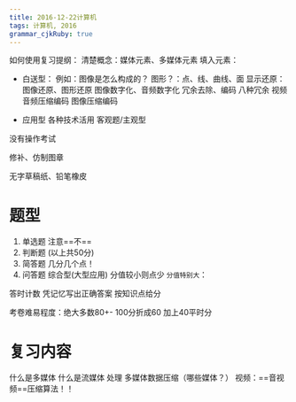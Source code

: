 ```yaml
---
title: 2016-12-22计算机
tags: 计算机, 2016
grammar_cjkRuby: true
---
```


如何使用复习提纲：
清楚概念：媒体元素、多媒体元素
填入元素：

* 白送型：
例如：图像是怎么构成的？
图形？：点、线、曲线、面
显示还原：图像还原、图形还原
图像数字化、音频数字化
冗余去除、编码
八种冗余
视频音频压缩编码 图像压缩编码

* 应用型
各种技术活用
客观题/主观型

没有操作考试

修补、仿制图章

无字草稿纸、铅笔橡皮

# 题型
1. 单选题
注意==不==
2. 判断题
(以上共50分)
3. 简答题
几分几个点！
4. 问答题
综合型(大型应用)
分值较小则点少
`分值特别大`：

答时计数
凭记忆写出正确答案 按知识点给分

考卷难易程度：绝大多数80+-
100分折成60 加上40平时分

# 复习内容
什么是多媒体
什么是流媒体
处理
多媒体数据压缩（哪些媒体？）
视频：==音视频==压缩算法！！

